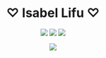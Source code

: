 <h1 align="center">♡ Isabel Lifu ♡</h1>


<p align="center">
  <a href="https://github.com/Isabel-Lifu-211207-XPrado"><img src="https://gpvc.arturio.dev/Isabel-Lifu-211207-XPrado"></a> <!--Profile views-->
  <a href="mailto:ba004745@bac.qld.edu.au"><img src="https://img.shields.io/badge/Contact_me-here-purple.svg"></a> <!--Contact-->
  <a href="https://github.com/TurnipGuy30"><img src="https://img.shields.io/badge/Also%20see-TurnipGuy30-navy"></a> <!--Shoutout-->
</p>


<p align="center">
  <a href=""><img src="https://github-profile-trophy.vercel.app/?username=Isabel-Lifu-211207-XPrado"></a> <!--Trophies-->
</p>


<!--
  ~ README created by @TurnipGuy30 ~ Find me at GitHub.com/TurnipGuy30 ~
-->

